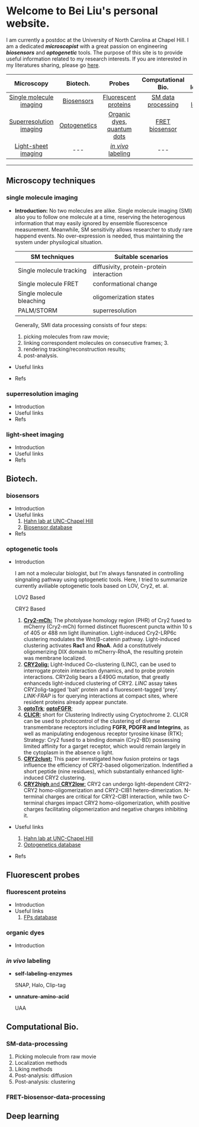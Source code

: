 # Welcome to Bei Liu's personal website.
I am currently a postdoc at the University of North Carolina at Chapel Hill. I am a dedicated ***microscopist*** with a great passion on engineering ***biosensors*** and ***optogenetic*** tools. The purpose of this site is to provide useful information related to my research interests. If you are interested in my literatures sharing, please go [here](https://github.com/shepherd87/shepherd87.github.io/blob/master/pages/literatures.md).

| Microscopy  |  Biotech.  | Probes | Computational Bio. | Deep learning
|:------------: |:----------:|:--------:|:-------------------:|:-------------------------:
[Single molecule imaging](#single-molecule-imaging) | [Biosensors](#biosensors)   | [Fluorescent proteins](#fluorescent-proteins) | [SM data processing](#SM-data-processing) | [Deep learning](#Deep-learning)
[Superresolution imaging](#superresolution-imaging) | [Optogenetics](#optogenetic-tools) | [Organic dyes, quantum dots](#organic-dyes) | [FRET biosensor](#FRET-biosensor-data-processing)
[Light-sheet imaging](#light-sheet-imaging)         | --- | [*in vivo* labeling](#in-vivo-labeling) | ---
   

----------
## Microscopy techniques

[// ]: # (this is comment )

### single molecule imaging



- **Introduction:** No two molecules are alike. Single molecule imaging (SMI) also you to follow one molecule at a time, reserving the heterogenous information that may easily ignored by ensemble fluorescence measurement. Meanwhile, SM sensitivity allows researcher to study rare happend events. No over-expression is needed, thus maintaining the system under physilogical situation.
  
  SM techniques             | Suitable scenarios
  --------------------------| ------------------
  Single molecule tracking  | diffusivity, protein-protein interaction
  Single molecule FRET      | conformational change
  Single molecule bleaching | oligomerization states
  PALM/STORM                | superresolution

  Generally, SMI data processing consists of four steps: 
  1. picking molecules from raw movie;
  2. linking correspondent molecules on consecutive frames; 3. 
  3. rendering tracking/reconstruction results; 
  4. post-analysis.

- Useful links
- Refs

### superresolution imaging

- Introduction
- Useful links
- Refs

### light-sheet imaging

- Introduction
- Useful links
- Refs

## Biotech.

### biosensors

- Introduction
- Useful links
  1. [Hahn lab at UNC-Chapel Hill](http://www.hahnlab.com/)
  2. [Biosensor database](https://biosensordb.ucsd.edu/index.php)
- Refs
  
### optogenetic tools

- Introduction
  
  I am not a molecular biologist, but I'm always fansnated in controlling singnaling pathway using optogenetic tools. Here, I tried to summarize currently aviliable optogenetic tools based on LOV, Cry2, et. al. 

  <a name='LOV2-based'>LOV2 Based</a>
  
  <a name='CRY2-based'>CRY2 Based</a>
   1. [**Cry2-mCh:**](https://www.nature.com/articles/nmeth.2360) The photolyase homology region (PHR) of Cry2 fused to mCherry (Cry2-mCh) formed distincet fluorescent puncta within 10 s of 405 or 488 nm light illumination. Light-induced Cry2-LRP6c clustering modulates the Wnt/β-catenin pathway. Light-induced clustering activates **Rac1** and **RhoA**. Add a constitutively oligomerizing DIX domain to mCherry-RhoA, the resulting protein was membrane localized.
   2. [**CRY2olig:**](http://dx.doi.org/10.1038/ncomms5925) Light-Induced Co-clustering (LINC), can be used to interrogate protein interaction dynamics, and to probe protein interactions. CRY2olig bears a E490G mutation, that greatly enhanceds light-induced clustering of CRY2. *LINC* assay takes CRY2olig-tagged 'bait'  protein and a fluorescent-tagged 'prey'. *LINK-FRAP* is for querying interactions at compact sites, where resident proteins already appear punctate. 
   3. [**optoTrk**](http://dx.doi.org/10.1038/ncomms5057); [**optoFGFR**](http://dx.doi.org/10.1016/j.chembiol.2014.05.013);
   4. [**CLICR:**](http://dx.doi.org/10.1038/ncomms7898) short for Clustering Indirectly using Cryptochrome 2. CLICR can be used to photocontrol of the clustering of diverse transmembrane receptors including **FGFR, PDGFR and Integrins**, as well as  manipulating endogenous receptor tyrosine kinase (RTK); Strategy: Cry2 fused to a binding domain (Cry2-BD) possessing limited affinity for a garget receptor, which would remain largely in the cytoplasm in the absence o light. 
   5. [**CRY2clust:**](http://dx.doi.org/10.1038/s41467-017-00060-2) This paper investigated how fusion proteins or tags influence the efficiency of CRY2-based oligomerization. Indentified a short peptide (nine residues), which substantially enhanced light-induced CRY2 clustering. 
   6. [**CRY2high** and **CRY2low**:](http://dx.doi.org/10.1038/s41467-017-00648-8) CRY2 can undergo light-dependent CRY2-CRY2 homo-oligomerization and CRY2-CIB1 hetero-dimerization. N-terminal charges are critical for CRY2-CIB1 interaction, while two C-terminal charges impact CRY2 homo-oligomerization, whith positive charges facilitating oligomerization and negative charges inhibiting it.
- Useful links
  1. [Hahn lab at UNC-Chapel Hill](http://www.hahnlab.com/)
  2. [Optogenetics database](https://www.optobase.org/)
- Refs 

## Fluorescent probes

### fluorescent proteins

- Introduction
- Useful links
    1. [FPs database](https://www.fpbase.org/)

### organic dyes

- Introduction

### *in vivo* labeling

- **self-labeling-enzymes**
  
  SNAP, Halo, Clip-tag

- **unnature-amino-acid**
  
  UAA
## Computational Bio.
### SM-data-processing
1. Picking molecule from raw movie
2. Localization methods
3. Liking methods
4. Post-analysis: diffusion 
5. Post-analysis: clustering
### FRET-biosensor-data-processing

## Deep learning